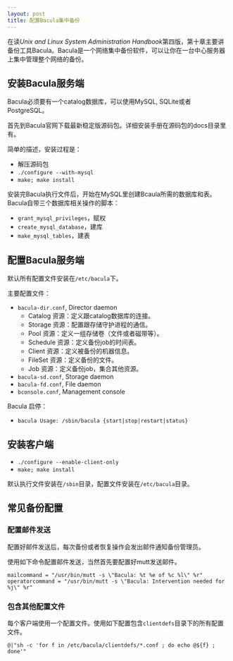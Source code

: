 ```yaml
---
layout: post
title: 配置Bacula集中备份
---
```


在读*Unix and Linux System Administration Handbook*第四版，第十章主要讲备份工具Bacula。Bacula是一个网络集中备份软件，可以让你在一台中心服务器上集中管理整个网络的备份。

## 安装Bacula服务端

Bacula必须要有一个catalog数据库，可以使用MySQL, SQLite或者PostgreSQL。

首先到Bacula官网下载最新稳定版源码包。详细安装手册在源码包的docs目录里有。

简单的描述，安装过程是：

* 解压源码包
* `./configure --with-mysql`
* `make; make install`

安装完Bacula执行文件后，开始在MySQL里创建Bcaula所需的数据库和表。
Bacula自带三个数据库相关操作的脚本：

* `grant_mysql_privileges`，赋权
* `create_mysql_database`，建库
* `make_mysql_tables`，建表

## 配置Bacula服务端

默认所有配置文件安装在`/etc/bacula`下。

主要配置文件：

* `bacula-dir.conf`, Director daemon
  - Catalog 资源：定义跟catalog数据库的连接。
  - Storage 资源：配置跟存储守护进程的通信。
  - Pool 资源：定义一组存储卷（文件或者磁带等）。
  - Schedule 资源：定义备份job的时间表。
  - Client 资源：定义被备份的机器信息。
  - FileSet 资源：定义备份的文件。
  - Job 资源：定义备份job，集合其他资源。
* `bacula-sd.conf`, Storage daemon
* `bacula-fd.conf`, File daemon
* `bconsole.conf`, Management console

Bacula 启停：

* `bacula Usage: /sbin/bacula {start|stop|restart|status}`

## 安装客户端
* `./configure --enable-client-only`
* `make; make install`

默认执行文件安装在`/sbin`目录，配置文件安装在`/etc/bacula`目录。

## 常见备份配置
### 配置邮件发送
配置好邮件发送后，每次备份或者恢复操作会发出邮件通知备份管理员。

使用如下命令配置邮件发送，当然首先要配置好mutt发送邮件。

    mailcommand = "/usr/bin/mutt -s \"Bacula: %t %e of %c %l\" %r"
    operatorcommand = "/usr/bin/mutt -s \"Bacula: Intervention needed for %j\" %r"

### 包含其他配置文件
每个客户端使用一个配置文件。使用如下配置包含`clientdefs`目录下的所有配置文件。

    @|"sh -c 'for f in /etc/bacula/clientdefs/*.conf ; do echo @${f} ; done'"
